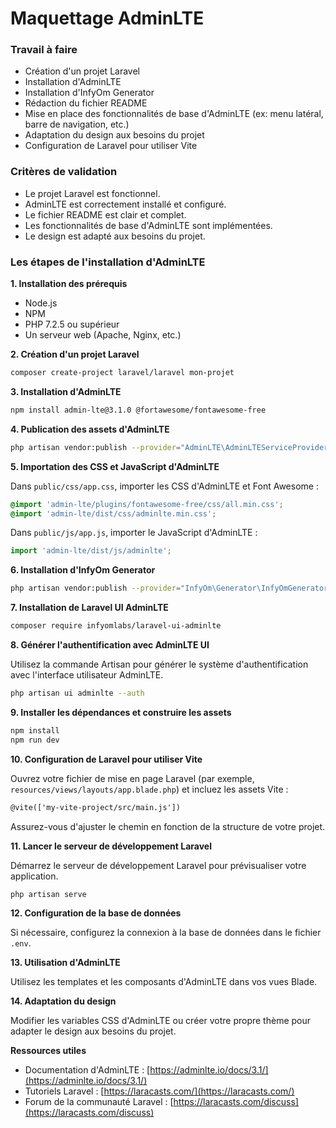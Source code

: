 # Maquettage AdminLTE


### Travail à faire

* Création d'un projet Laravel
* Installation d'AdminLTE
* Installation d'InfyOm Generator
* Rédaction du fichier README
* Mise en place des fonctionnalités de base d'AdminLTE (ex: menu latéral, barre de navigation, etc.)
* Adaptation du design aux besoins du projet
* Configuration de Laravel pour utiliser Vite

### Critères de validation

* Le projet Laravel est fonctionnel.
* AdminLTE est correctement installé et configuré.
* Le fichier README est clair et complet.
* Les fonctionnalités de base d'AdminLTE sont implémentées.
* Le design est adapté aux besoins du projet.

### Les étapes de l'installation d'AdminLTE

**1. Installation des prérequis**

* Node.js
* NPM
* PHP 7.2.5 ou supérieur
* Un serveur web (Apache, Nginx, etc.)

**2. Création d'un projet Laravel**

```bash
composer create-project laravel/laravel mon-projet
```

**3. Installation d'AdminLTE**

```bash
npm install admin-lte@3.1.0 @fortawesome/fontawesome-free
```

**4. Publication des assets d'AdminLTE**

```bash
php artisan vendor:publish --provider="AdminLTE\AdminLTEServiceProvider"
```

**5. Importation des CSS et JavaScript d'AdminLTE**

Dans `public/css/app.css`, importer les CSS d'AdminLTE et Font Awesome :

```css
@import 'admin-lte/plugins/fontawesome-free/css/all.min.css';
@import 'admin-lte/dist/css/adminlte.min.css';
```

Dans `public/js/app.js`, importer le JavaScript d'AdminLTE :

```javascript
import 'admin-lte/dist/js/adminlte';
```

**6. Installation d'InfyOm Generator**

```bash
php artisan vendor:publish --provider="InfyOm\Generator\InfyOmGeneratorServiceProvider"
```

**7. Installation de Laravel UI AdminLTE**

```bash
composer require infyomlabs/laravel-ui-adminlte
```

**8. Générer l'authentification avec AdminLTE UI**

Utilisez la commande Artisan pour générer le système d'authentification avec l'interface utilisateur AdminLTE.

```bash
php artisan ui adminlte --auth
```

**9. Installer les dépendances et construire les assets**

```bash
npm install
npm run dev
```

**10. Configuration de Laravel pour utiliser Vite**

Ouvrez votre fichier de mise en page Laravel (par exemple, `resources/views/layouts/app.blade.php`) et incluez les assets Vite :

```html
@vite(['my-vite-project/src/main.js'])
```

Assurez-vous d'ajuster le chemin en fonction de la structure de votre projet.

**11. Lancer le serveur de développement Laravel**

Démarrez le serveur de développement Laravel pour prévisualiser votre application.

```bash
php artisan serve
```

**12. Configuration de la base de données**

Si nécessaire, configurez la connexion à la base de données dans le fichier `.env`.

**13. Utilisation d'AdminLTE**

Utilisez les templates et les composants d'AdminLTE dans vos vues Blade.

**14. Adaptation du design**

Modifier les variables CSS d'AdminLTE ou créer votre propre thème pour adapter le design aux besoins du projet.

**Ressources utiles**

* Documentation d'AdminLTE : [https://adminlte.io/docs/3.1/](https://adminlte.io/docs/3.1/)
* Tutoriels Laravel : [https://laracasts.com/](https://laracasts.com/)
* Forum de la communauté Laravel : [https://laracasts.com/discuss](https://laracasts.com/discuss)




